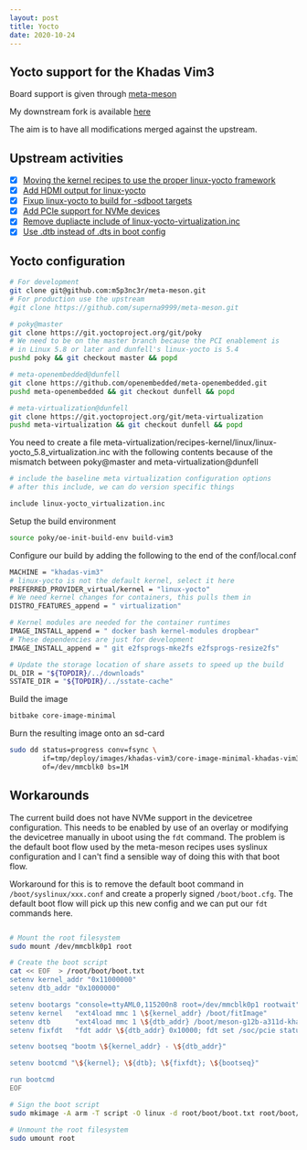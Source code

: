 ```yaml
---
layout: post
title: Yocto
date: 2020-10-24
---
```


## Yocto support for the Khadas Vim3

Board support is given through [meta-meson](https://github.com/superna9999/meta-meson)

My downstream fork is available [here](https://github.com/m5p3nc3r/meta-meson)

The aim is to have all modifications merged against the upstream.

## Upstream activities

* [x] [Moving the kernel recipes to use the proper linux-yocto framework](https://github.com/superna9999/meta-meson/pull/85)
* [x] [Add HDMI output for linux-yocto](https://github.com/superna9999/meta-meson/pull/87)
* [x] [Fixup linux-yocto to build for -sdboot targets](https://github.com/superna9999/meta-meson/pull/97)
* [x] [Add PCIe support for NVMe devices](https://github.com/superna9999/meta-meson/pull/98)
* [x] [Remove dupliacte include of linux-yocto-virtualization.inc](https://github.com/superna9999/meta-meson/pull/99)
* [x] [Use .dtb instead of .dts in boot config](https://github.com/superna9999/meta-meson/pull/100)

## Yocto configuration

```bash
# For development
git clone git@github.com:m5p3nc3r/meta-meson.git
# For production use the upstream
#git clone https://github.com/superna9999/meta-meson.git

# poky@master
git clone https://git.yoctoproject.org/git/poky
# We need to be on the master branch because the PCI enablement is
# in Linux 5.8 or later and dunfell's linux-yocto is 5.4
pushd poky && git checkout master && popd

# meta-openembedded@dunfell
git clone https://github.com/openembedded/meta-openembedded.git
pushd meta-openembedded && git checkout dunfell && popd

# meta-virtualization@dunfell
git clone https://git.yoctoproject.org/git/meta-virtualization
pushd meta-virtualization && git checkout dunfell && popd
```

You need to create a file meta-virtualization/recipes-kernel/linux/linux-yocto_5.8_virtualization.inc with the following contents because of the mismatch between poky@master and meta-virtualization@dunfell

```bash
# include the baseline meta virtualization configuration options
# after this include, we can do version specific things

include linux-yocto_virtualization.inc
```

Setup the build environment

```bash
source poky/oe-init-build-env build-vim3
```

Configure our build by adding the following to the end of the conf/local.conf

```bash
MACHINE = "khadas-vim3"
# linux-yocto is not the default kernel, select it here
PREFERRED_PROVIDER_virtual/kernel = "linux-yocto"
# We need kernel changes for containers, this pulls them in
DISTRO_FEATURES_append = " virtualization"

# Kernel modules are needed for the container runtimes
IMAGE_INSTALL_append = " docker bash kernel-modules dropbear"
# These dependencies are just for development
IMAGE_INSTALL_append = " git e2fsprogs-mke2fs e2fsprogs-resize2fs"

# Update the storage location of share assets to speed up the build
DL_DIR = "${TOPDIR}/../downloads"
SSTATE_DIR = "${TOPDIR}/../sstate-cache"
```
Build the image

```bash
bitbake core-image-minimal
```

Burn the resulting image onto an sd-card

```bash
sudo dd status=progress conv=fsync \
        if=tmp/deploy/images/khadas-vim3/core-image-minimal-khadas-vim3.wic \
        of=/dev/mmcblk0 bs=1M
```

## Workarounds

The current build does not have NVMe support in the devicetree configuration.  This needs to be enabled by use of an overlay or modifying the devicetree manually in uboot using the ```fdt``` command.  The problem is the default boot flow used by the meta-meson recipes uses syslinux configuration and I can't find a sensible way of doing this with that boot flow.

Workaround for this is to remove the default boot command in ```/boot/syslinux/xxx.conf``` and create a properly signed ```/boot/boot.cfg```.  The default boot flow will pick up this new config and we can put our ```fdt``` commands here.
```bash

# Mount the root filesystem
sudo mount /dev/mmcblk0p1 root

# Create the boot script
cat << EOF  > /root/boot/boot.txt
setenv kernel_addr "0x11000000"
setenv dtb_addr "0x1000000"

setenv bootargs "console=ttyAML0,115200n8 root=/dev/mmcblk0p1 rootwait"
setenv kernel   "ext4load mmc 1 \${kernel_addr} /boot/fitImage"
setenv dtb      "ext4load mmc 1 \${dtb_addr} /boot/meson-g12b-a311d-khadas-vim3.dtb"
setenv fixfdt   "fdt addr \${dtb_addr} 0x10000; fdt set /soc/pcie status \"okay\""

setenv bootseq "bootm \${kernel_addr} - \${dtb_addr}"

setenv bootcmd "\${kernel}; \${dtb}; \${fixfdt}; \${bootseq}"

run bootcmd
EOF

# Sign the boot script
sudo mkimage -A arm -T script -O linux -d root/boot/boot.txt root/boot/boot.scr

# Unmount the root filesystem
sudo umount root
```
